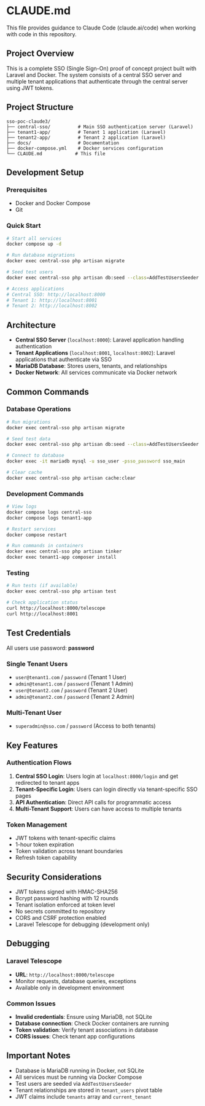 # CLAUDE.md

This file provides guidance to Claude Code (claude.ai/code) when working with code in this repository.

## Project Overview

This is a complete SSO (Single Sign-On) proof of concept project built with Laravel and Docker. The system consists of a central SSO server and multiple tenant applications that authenticate through the central server using JWT tokens.

## Project Structure

```
sso-poc-claude3/
├── central-sso/          # Main SSO authentication server (Laravel)
├── tenant1-app/          # Tenant 1 application (Laravel)
├── tenant2-app/          # Tenant 2 application (Laravel)
├── docs/                 # Documentation
├── docker-compose.yml    # Docker services configuration
└── CLAUDE.md            # This file
```

## Development Setup

### Prerequisites
- Docker and Docker Compose
- Git

### Quick Start
```bash
# Start all services
docker compose up -d

# Run database migrations
docker exec central-sso php artisan migrate

# Seed test users
docker exec central-sso php artisan db:seed --class=AddTestUsersSeeder

# Access applications
# Central SSO: http://localhost:8000
# Tenant 1: http://localhost:8001
# Tenant 2: http://localhost:8002
```

## Architecture

- **Central SSO Server** (`localhost:8000`): Laravel application handling authentication
- **Tenant Applications** (`localhost:8001`, `localhost:8002`): Laravel applications that authenticate via SSO
- **MariaDB Database**: Stores users, tenants, and relationships
- **Docker Network**: All services communicate via Docker network

## Common Commands

### Database Operations
```bash
# Run migrations
docker exec central-sso php artisan migrate

# Seed test data
docker exec central-sso php artisan db:seed --class=AddTestUsersSeeder

# Connect to database
docker exec -it mariadb mysql -u sso_user -psso_password sso_main

# Clear cache
docker exec central-sso php artisan cache:clear
```

### Development Commands
```bash
# View logs
docker compose logs central-sso
docker compose logs tenant1-app

# Restart services
docker compose restart

# Run commands in containers
docker exec central-sso php artisan tinker
docker exec tenant1-app composer install
```

### Testing
```bash
# Run tests (if available)
docker exec central-sso php artisan test

# Check application status
curl http://localhost:8000/telescope
curl http://localhost:8001
```

## Test Credentials

All users use password: **password**

### Single Tenant Users
- `user@tenant1.com` / `password` (Tenant 1 User)
- `admin@tenant1.com` / `password` (Tenant 1 Admin)
- `user@tenant2.com` / `password` (Tenant 2 User)
- `admin@tenant2.com` / `password` (Tenant 2 Admin)

### Multi-Tenant User
- `superadmin@sso.com` / `password` (Access to both tenants)

## Key Features

### Authentication Flows
1. **Central SSO Login**: Users login at `localhost:8000/login` and get redirected to tenant apps
2. **Tenant-Specific Login**: Users can login directly via tenant-specific SSO pages
3. **API Authentication**: Direct API calls for programmatic access
4. **Multi-Tenant Support**: Users can have access to multiple tenants

### Token Management
- JWT tokens with tenant-specific claims
- 1-hour token expiration
- Token validation across tenant boundaries
- Refresh token capability

## Security Considerations

- JWT tokens signed with HMAC-SHA256
- Bcrypt password hashing with 12 rounds
- Tenant isolation enforced at token level
- No secrets committed to repository
- CORS and CSRF protection enabled
- Laravel Telescope for debugging (development only)

## Debugging

### Laravel Telescope
- **URL**: `http://localhost:8000/telescope`
- Monitor requests, database queries, exceptions
- Available only in development environment

### Common Issues
- **Invalid credentials**: Ensure using MariaDB, not SQLite
- **Database connection**: Check Docker containers are running
- **Token validation**: Verify tenant associations in database
- **CORS issues**: Check tenant app configurations

## Important Notes

- Database is MariaDB running in Docker, not SQLite
- All services must be running via Docker Compose
- Test users are seeded via `AddTestUsersSeeder`
- Tenant relationships are stored in `tenant_users` pivot table
- JWT claims include `tenants` array and `current_tenant`